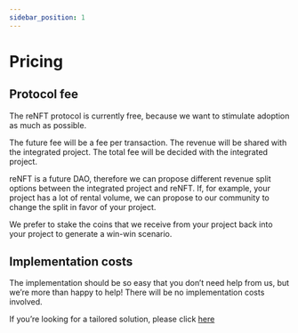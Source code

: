 ```yaml
---
sidebar_position: 1
---
```


# Pricing

## Protocol fee

The reNFT protocol is currently free, because we want to stimulate adoption as much as possible. 

The future fee will be a fee per transaction. The revenue will be shared with the integrated project. The total fee will be decided with the integrated project.

reNFT is a future DAO, therefore we can propose different revenue split options between the integrated project and reNFT. If, for example, your project has a lot of rental volume, we can propose to our community to change the split in favor of your project.

We prefer to stake the coins that we receive from your project back into your project to generate a win-win scenario.

## Implementation costs

The implementation should be so easy that you don’t need help from us, but we’re more than happy to help! There will be no implementation costs involved. 

If you’re looking for a tailored solution, please click [here](doc3.md#we-want-a-custom-solution-is-that-possible)
